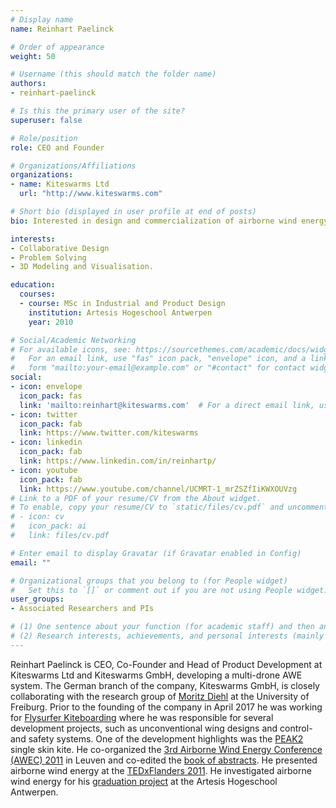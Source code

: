 ```yaml
---
# Display name
name: Reinhart Paelinck

# Order of appearance
weight: 50

# Username (this should match the folder name)
authors:
- reinhart-paelinck

# Is this the primary user of the site?
superuser: false

# Role/position
role: CEO and Founder

# Organizations/Affiliations
organizations:
- name: Kiteswarms Ltd
  url: "http://www.kiteswarms.com"

# Short bio (displayed in user profile at end of posts)
bio: Interested in design and commercialization of airborne wind energy.

interests:
- Collaborative Design
- Problem Solving
- 3D Modeling and Visualisation.

education:
  courses:
  - course: MSc in Industrial and Product Design
    institution: Artesis Hogeschool Antwerpen
    year: 2010

# Social/Academic Networking
# For available icons, see: https://sourcethemes.com/academic/docs/widgets/#icons
#   For an email link, use "fas" icon pack, "envelope" icon, and a link in the
#   form "mailto:your-email@example.com" or "#contact" for contact widget.
social:
- icon: envelope
  icon_pack: fas
  link: 'mailto:reinhart@kiteswarms.com'  # For a direct email link, use "mailto:test@example.org".
- icon: twitter
  icon_pack: fab
  link: https://www.twitter.com/kiteswarms
- icon: linkedin
  icon_pack: fab
  link: https://www.linkedin.com/in/reinhartp/
- icon: youtube
  icon_pack: fab
  link: https://www.youtube.com/channel/UCMRT-1_mrZSZfIiKWXOUVzg
# Link to a PDF of your resume/CV from the About widget.
# To enable, copy your resume/CV to `static/files/cv.pdf` and uncomment the lines below.  
# - icon: cv
#   icon_pack: ai
#   link: files/cv.pdf

# Enter email to display Gravatar (if Gravatar enabled in Config)
email: ""

# Organizational groups that you belong to (for People widget)
#   Set this to `[]` or comment out if you are not using People widget.  
user_groups:
- Associated Researchers and PIs

# (1) One sentence about your function (for academic staff) and then another sentence about your role(s) within the training network
# (2) Research interests, achievements, and personal interests (mainly for researchers)
---
```

Reinhart Paelinck is CEO, Co-Founder and Head of Product Development at Kiteswarms Ltd and Kiteswarms GmbH, developing a multi-drone AWE system. The German branch of the company, Kiteswarms GmbH, is closely collaborating with the research group of [Moritz Diehl](/authors/moritz-diehl/) at the University of Freiburg. Prior to the founding of the company in April 2017 he was working for [Flysurfer Kiteboarding](https://flysurfer.com) where he was responsible for several development projects, such as unconventional wing designs and control- and safety systems. One of the development highlights was the [PEAK2](https://vimeo.com/114281542) single skin kite. He co-organized the [3rd Airborne Wind Energy Conference (AWEC) 2011](http://www.awec2011.com/) in Leuven and co-edited the [book of abstracts](https://doi.org/10.4233/uuid:54a23dff-74f9-4007-b1d6-e92e0c458491). He presented airborne wind energy at the [TEDxFlanders 2011](https://www.youtube.com/watch?v=95jUGS9Ic-w). He investigated airborne wind energy for his [graduation project](https://cdn.syscop.de/publications/Paelinck2010.pdf) at the Artesis Hogeschool Antwerpen.
